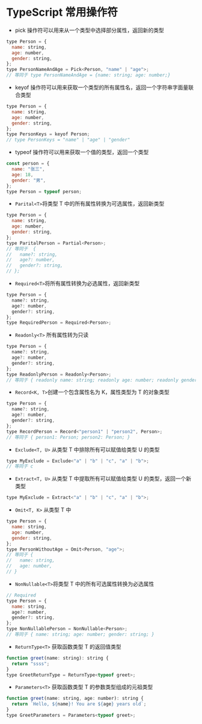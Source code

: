 # TypeScript 常用操作符

- pick 操作符可以用来从一个类型中选择部分属性，返回新的类型

```js
type Person = {
  name: string,
  age: number,
  gender: string,
};
type PersonNameAndAge = Pick<Person, "name" | "age">;
// 等同于 type PersonNameAndAge = {name: string; age: number;}
```

- keyof 操作符可以用来获取一个类型的所有属性名，返回一个字符串字面量联合类型

```js
type Person = {
  name: string,
  age: number,
  gender: string,
};
type PersonKeys = keyof Person;
// type PersonKeys = "name" | "age" | "gender"
```

- typeof 操作符可以用来获取一个值的类型，返回一个类型

```js
const person = {
  name: "张三",
  age: 18,
  gender: "男",
};
type Person = typeof person;
```

- `Parital<T>`将类型 T 中的所有属性转换为可选属性，返回新类型

```js
type Person = {
  name: string,
  age: number,
  gender: string,
};
type ParitalPerson = Partial<Person>;
// 等同于  {
//   name?: string,
//   age?: number,
//   gender?: string,
// };
```

- `Required<T>`将所有属性转换为必选属性，返回新类型

```js
type Person = {
  name?: string,
  age?: number,
  gender?: string,
};
type RequiredPerson = Required<Person>;
```

- `Readonly<T>` 所有属性转为只读

```js
type Person = {
  name?: string,
  age?: number,
  gender?: string,
};
type ReadonlyPerson = Readonly<Person>;
// 等同于 { readonly name: string; readonly age: number; readonly gender: string; }
```

- `Record<K, T>`创建一个包含属性名为 K，属性类型为 T 的对象类型

```js
type Person = {
  name?: string,
  age?: number,
  gender?: string,
};
type RecordPerson = Record<"person1" | "person2", Person>;
// 等同于 { person1: Person; person2: Person; }
```

- `Exclude<T, U>` 从类型 T 中排除所有可以赋值给类型 U 的类型

```js
type MyExclude = Exclude<"a" | "b" | "c", "a" | "b">;
// 等同于 c
```

- `Extract<T, U>` 从类型 T 中提取所有可以赋值给类型 U 的类型，返回一个新类型

```js
type MyExclude = Extract<"a" | "b" | "c", "a" | "b">;
```

- `Omit<T, K>` 从类型 T 中

```js
type Person = {
  name: string,
  age: number,
  gender: string,
};
type PersonWithoutAge = Omit<Person, "age">;
// 等同于 {
//   name: string,
//   age: number,
// }
```

- `NonNullable<T>`将类型 T 中的所有可选属性转换为必选属性

```js
// Required
type Person = {
  name: string,
  age?: number,
  gender?: string,
};
type NonNullablePerson = NonNullable<Person>;
// 等同于 { name: string; age: number; gender: string; }
```

- `ReturnType<T>` 获取函数类型 T 的返回值类型

```js
function greet(name: string): string {
  return "ssss";
}
type GreetReturnType = ReturnType<typeof greet>;
```

- `Parameters<T>` 获取函数类型 T 的参数类型组成的元祖类型

```js
function greet(name: string, age: number): string {
  return `Hello, ${name}! You are ${age} years old`;
}
type GreetParameters = Parameters<typeof greet>;
```
